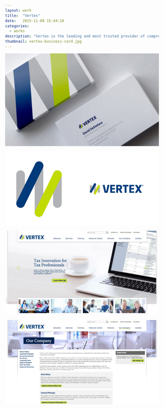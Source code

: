 ```yaml
---
layout: work
title:  "Vertex"
date:   2015-11-09 15:44:10
categories:
  - works
description: "Vertex is the leading and most trusted provider of comprehensive, integrated tax technology solutions for corporations worldwide. <br />Vertex needed a new logo and site to better reflect this."
thumbnail: vertex-business-card.jpg
---
```


![Yosemite OSX](/img/vertex-business-card.jpg)

![Yosemite OSX](/img/vertex-logo3.jpg)

![Yosemite OSX](/img/vertex-web.jpg)

![Yosemite OSX](/img/vertex-web2.jpg)
